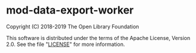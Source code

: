 # mod-data-export-worker

Copyright (C) 2018-2019 The Open Library Foundation

This software is distributed under the terms of the Apache License,
Version 2.0. See the file "[LICENSE](LICENSE)" for more information.
